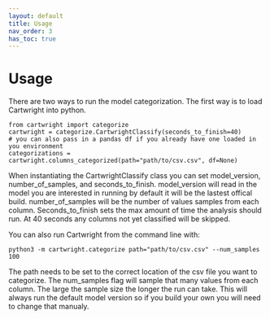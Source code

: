 ```yaml
---
layout: default
title: Usage
nav_order: 3
has_toc: true
---
```

# Usage

There are two ways to run the model categorization. The first way is to load Cartwright into python.

	from cartwright import categorize
	cartwright = categorize.CartwrightClassify(seconds_to_finish=40)
  	# you can also pass in a pandas df if you already have one loaded in you environment
  	categorizations = cartwright.columns_categorized(path="path/to/csv.csv", df=None)

When instantiating the CartwrightClassify class you can set model_version, number_of_samples, and seconds_to_finish. model_version will read in the model you are interested in running by default it will be the lastest offical build. number_of_samples will be the number of values samples from each column. Seconds_to_finish sets the max amount of time the analysis should run. At 40 seconds any columns not yet classified will be skipped. 

You can also run Cartwright from the command line with: 

	python3 -m cartwright.categorize path="path/to/csv.csv" --num_samples 100 

The path needs to be set to the correct location of the csv file you want to categorize. 
The num_samples flag will sample that many values from each column. The large the sample size the longer the run can take. 
This will always run the default model version so if you build your own you will need to change that manualy.


